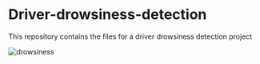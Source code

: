 # Driver-drowsiness-detection
This repository contains the files for a driver drowsiness detection project

![drowsiness](https://github.com/user-attachments/assets/c0441227-52f2-4a5c-b630-a670b0674f82)
